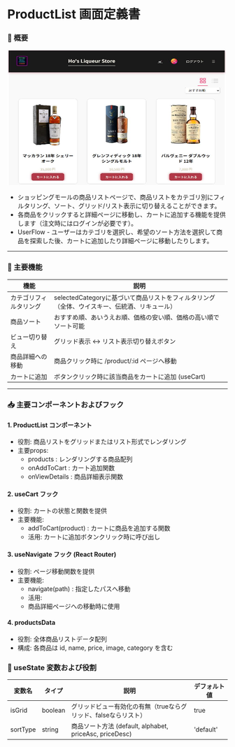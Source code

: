 # ProductList 画面定義書
### 📜 概要

<img src="../images/ProductList.JPG" alt="イメージ説明" width="500" height="310" />

- ショッピングモールの商品リストページで、商品リストをカテゴリ別にフィルタリング、ソート、グリッド/リスト表示に切り替えることができます。
- 各商品をクリックすると詳細ページに移動し、カートに追加する機能を提供します（注文時にはログインが必要です）。
- UserFlow - ユーザーはカテゴリを選択し、希望のソート方法を選択して商品を探索した後、カートに追加したり詳細ページに移動したりします。
---
<!--
| 名前 | 説明 |
|------|------|
| ホーム画面 | ユーザーが最初に表示する画面です。<br>主要な製品が表示されます。 |}
-->
### 🔧 主要機能
|機能|説明|
|---|-------|
|カテゴリフィルタリング|selectedCategoryに基づいて商品リストをフィルタリング（全体、ウイスキー、伝統酒、リキュール）|
|商品ソート|おすすめ順、あいうえお順、価格の安い順、価格の高い順でソート可能|
|ビュー切り替え|グリッド表示 ↔ リスト表示切り替えボタン|
|商品詳細への移動|商品クリック時に /product/:id ページへ移動|
|カートに追加|ボタンクリック時に該当商品をカートに追加 (useCart)|
---
### 📥 主要コンポーネントおよびフック
#### 1. ProductList コンポーネント
- 役割: 商品リストをグリッドまたはリスト形式でレンダリング
- 主要props:
    - products : レンダリングする商品配列
    - onAddToCart : カート追加関数
    - onViewDetails : 商品詳細表示関数
<!--
#### 2. useAuth フック
- 役割: ログイン状態を確認し、ユーザー認証関連の状態を提供
- 主要機能:
- isLoggedIn : 現在のログイン状況 (boolean)
-->
#### 2. useCart フック
- 役割: カートの状態と関数を提供
- 主要機能:
    - addToCart(product) : カートに商品を追加する関数
    - 活用: カートに追加ボタンクリック時に呼び出し
#### 3. useNavigate フック (React Router)
- 役割: ページ移動関数を提供
- 主要機能:
    - navigate(path) : 指定したパスへ移動
    - 活用:
    - 商品詳細ページへの移動時に使用
#### 4. productsData
- 役割: 全体商品リストデータ配列
- 構成: 各商品は id, name, price, image, category を含む

### 💾 useState 変数および役割
|変数名|タイプ|説明|デフォルト値|
|---|---|---|---|
|isGrid|boolean|グリッドビュー有効化の有無（trueならグリッド、falseならリスト）|true|
|sortType|string|商品ソート方法 (default, alphabet, priceAsc, priceDesc)|'default'|
